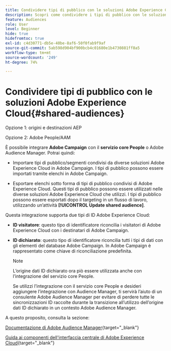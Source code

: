 ```yaml
---
title: Condividere tipi di pubblico con le soluzioni Adobe Experience Cloud
description: Scopri come condividere i tipi di pubblico con le soluzioni Adobe Experience Cloud
feature: Audiences
role: User
level: Beginner
hide: true
hidefromtoc: true
exl-id: c4d30771-db5e-40be-8af6-50f0fab9f9af
source-git-commit: 5ab598d904bf900bcb4c01680e1b4730881ff8a5
workflow-type: tm+mt
source-wordcount: '249'
ht-degree: 74%

---
```


# Condividere tipi di pubblico con le soluzioni Adobe Experience Cloud{#shared-audiences}


Opzione 1: origini e destinazioni AEP

Opzione 2: Adobe People/AAM

È possibile integrare **Adobe Campaign** con il **servizio core People** o Adobe Audience Manager. Potrai quindi:

* Importare tipi di pubblico/segmenti condivisi da diverse soluzioni Adobe Experience Cloud in Adobe Campaign. I tipi di pubblico possono essere importati tramite elenchi in Adobe Campaign.

* Esportare elenchi sotto forma di tipi di pubblico condivisi di Adobe Experience Cloud. Questi tipi di pubblico possono essere utilizzati nelle diverse soluzioni Adobe Experience Cloud che utilizzi. I tipi di pubblico possono essere esportati dopo il targeting in un flusso di lavoro, utilizzando un’attività **[!UICONTROL Update shared audience]**.

Questa integrazione supporta due tipi di ID Adobe Experience Cloud:

* **ID visitatore**: questo tipo di identificatore riconcilia i visitatori di Adobe Experience Cloud con i destinatari di Adobe Campaign.
* **ID dichiarato**: questo tipo di identificatore riconcilia tutti i tipi di dati con gli elementi del database Adobe Campaign. In Adobe Campaign è rappresentato come chiave di riconciliazione predefinita.

  >[!NOTE]
  >
  > L’origine dati ID dichiarato ora piò essere utilizzata anche con l’integrazione del servizio core People.
  >
  >Se utilizzi l’integrazione con il servizio core People e desideri aggiungere l’integrazione con Audience Manager, ti servirà l’aiuto di un consulente Adobe Audience Manager per evitare di perdere tutte le sincronizzazioni ID raccolte durante la transizione all’utilizzo dell’origine dati ID dichiarato in un contesto Adobe Audience Manager.

A questo proposito, consulta la sezione:

[Documentazione di Adobe Audience Manager](https://experienceleague.adobe.com/docs/experience-cloud-kcs/kbarticles/KA-16471.html?lang=it){target="_blank"}

[Guida ai componenti dell&#39;interfaccia centrale di Adobe Experience Cloud](https://experienceleague.adobe.com/docs/core-services/interface/services/audiences/audience-library.html?lang=it){target="_blank"}
